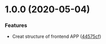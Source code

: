 # 1.0.0 (2020-05-04)


### Features

* Creat structure of frontend APP ([44575cf](https://github.com/almerindo/rocketseat-githubexplorer/commit/44575cfbb1aa3fdbdbc1fd4e5e8e306167ed0848))
